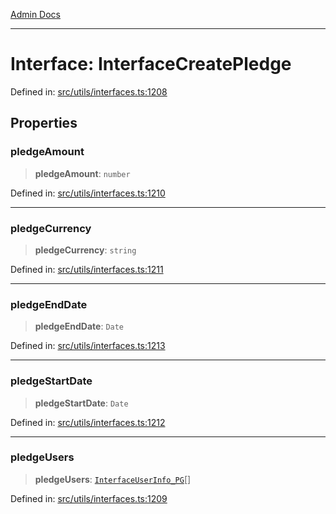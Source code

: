 [Admin Docs](/)

***

# Interface: InterfaceCreatePledge

Defined in: [src/utils/interfaces.ts:1208](https://github.com/PalisadoesFoundation/talawa-admin/blob/main/src/utils/interfaces.ts#L1208)

## Properties

### pledgeAmount

> **pledgeAmount**: `number`

Defined in: [src/utils/interfaces.ts:1210](https://github.com/PalisadoesFoundation/talawa-admin/blob/main/src/utils/interfaces.ts#L1210)

***

### pledgeCurrency

> **pledgeCurrency**: `string`

Defined in: [src/utils/interfaces.ts:1211](https://github.com/PalisadoesFoundation/talawa-admin/blob/main/src/utils/interfaces.ts#L1211)

***

### pledgeEndDate

> **pledgeEndDate**: `Date`

Defined in: [src/utils/interfaces.ts:1213](https://github.com/PalisadoesFoundation/talawa-admin/blob/main/src/utils/interfaces.ts#L1213)

***

### pledgeStartDate

> **pledgeStartDate**: `Date`

Defined in: [src/utils/interfaces.ts:1212](https://github.com/PalisadoesFoundation/talawa-admin/blob/main/src/utils/interfaces.ts#L1212)

***

### pledgeUsers

> **pledgeUsers**: [`InterfaceUserInfo_PG`](InterfaceUserInfo_PG.md)[]

Defined in: [src/utils/interfaces.ts:1209](https://github.com/PalisadoesFoundation/talawa-admin/blob/main/src/utils/interfaces.ts#L1209)
